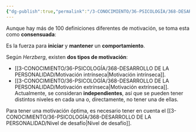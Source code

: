 ```yaml
---
{"dg-publish":true,"permalink":"/3-CONOCIMIENTO/36-PSICOLOGÍA/368-DESARROLLO DE LA PERSONALIDAD/Motivación/"}
---
```


Aunque hay más de 100 definiciones diferentes de motivación, se toma esta como **consensuada**:

Es la fuerza para **iniciar** y **mantener** un **comportamiento**.

Según *Herzberg*, existen **dos tipos de motivación**:
- [[3-CONOCIMIENTO/36-PSICOLOGÍA/368-DESARROLLO DE LA PERSONALIDAD/Motivación intrínseca\|Motivación intrínseca]].
- [[3-CONOCIMIENTO/36-PSICOLOGÍA/368-DESARROLLO DE LA PERSONALIDAD/Motivación extrínseca\|Motivación extrínseca]].
Actualmente, se consideran **independientes**, así que se pueden tener distintos niveles en cada una o, directamente, no tener una de ellas.

Para tener una motivación óptima, es necesario tener en cuenta el [[3-CONOCIMIENTO/36-PSICOLOGÍA/368-DESARROLLO DE LA PERSONALIDAD/Nivel de desafío\|Nivel de desafío]].